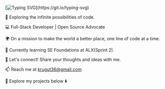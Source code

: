 [![Typing SVG](https://readme-typing-svg.demolab.com/?lines=Hello+World!;This+is+Kelvin+Rugut;Welcome+To+My+Profile!)](https://git.io/typing-svg)

🚀 Exploring the infinite possibilities of code.

💻 Full-Stack Developer | Open Source Advocate

🌍 On a mission to make the world a better place, one line of code at a time.

🌱 Currently learning SE Foundations at ALX(Sprint 2).

💬 Let's connect! Share your thoughts and ideas with me.

📫 Reach me at krugut36@gmail.com

🔗 Explore my projects below ⬇️
